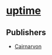 # [uptime](https://pypi.org/project/uptime)



## Publishers
- [Cairnarvon](https://pypi.org/user/Cairnarvon)


